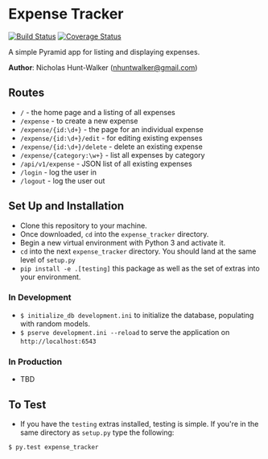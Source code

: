 # Expense Tracker

[![Build Status](https://travis-ci.org/nhuntwalker/expense_tracker.svg?branch=master)](https://travis-ci.org/nhuntwalker/expense_tracker)
[![Coverage Status](https://coveralls.io/repos/github/nhuntwalker/expense_tracker/badge.svg?branch=master)](https://coveralls.io/github/nhuntwalker/expense_tracker?branch=master)

A simple Pyramid app for listing and displaying expenses.

**Author**: Nicholas Hunt-Walker (nhuntwalker@gmail.com)

## Routes

- `/` - the home page and a listing of all expenses
- `/expense` - to create a new expense
- `/expense/{id:\d+}` - the page for an individual expense
- `/expense/{id:\d+}/edit` - for editing existing expenses
- `/expense/{id:\d+}/delete` - delete an existing expense
- `/expense/{category:\w+}` - list all expenses by category
- `/api/v1/expense` - JSON list of all existing expenses
- `/login` - log the user in
- `/logout` - log the user out

## Set Up and Installation

- Clone this repository to your machine.
- Once downloaded, `cd` into the `expense_tracker` directory.
- Begin a new virtual environment with Python 3 and activate it.
- `cd` into the next `expense_tracker` directory. You should land at the same level of `setup.py`
- `pip install -e .[testing]` this package as well as the set of extras into your environment.

### In Development

- `$ initialize_db development.ini` to initialize the database, populating with random models.
- `$ pserve development.ini --reload` to serve the application on `http://localhost:6543`

### In Production

- TBD

## To Test

- If you have the `testing` extras installed, testing is simple. If you're in the same directory as `setup.py` type the following:

```
$ py.test expense_tracker
```